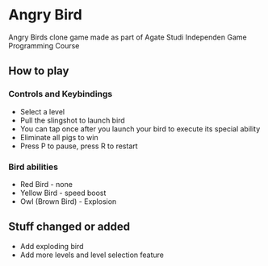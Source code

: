 # Angry Bird
Angry Birds clone game made as part of Agate Studi Independen Game Programming Course

## How to play


### Controls and Keybindings
- Select a level
- Pull the slingshot to launch bird
- You can tap once after you launch your bird to execute its special ability
- Eliminate all pigs to win
- Press P to pause, press R to restart

### Bird abilities
- Red Bird - none
- Yellow Bird - speed boost
- Owl (Brown Bird) - Explosion

## Stuff changed or added
- Add exploding bird
- Add more levels and level selection feature
